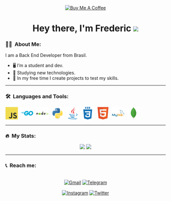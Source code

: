 <p align="center">
<a href="https://www.buymeacoffee.com/xsfrederic" target="_blank"><img src="https://cdn.buymeacoffee.com/buttons/default-orange.png" alt="Buy Me A Coffee" height="41" width="174"></a>
</p>

<h1 align="center">Hey there, I'm Frederic <img src="https://media.giphy.com/media/hvRJCLFzcasrR4ia7z/giphy.gif" width="40"></h1>

### :woman_technologist: &nbsp;About Me:

I am a Back End Developer from Brasil.

- 🖥️ I’m a student and dev.
- 📖 Studying new technologies.
- 🔭 In my free time I create projects to test my skills.

---

### 🛠 &nbsp;Languages and Tools:

<p>
<img src="https://github.com/devicons/devicon/blob/master/icons/javascript/javascript-original.svg" title="JavaScript" alt="JavaScript" width="40" height="40"/>&nbsp;
<img src="https://github.com/devicons/devicon/blob/master/icons/go/go-original-wordmark.svg" title="Go" alt="Go" width="40" height="40"/>&nbsp;
<img src="https://github.com/devicons/devicon/blob/master/icons/nodejs/nodejs-original-wordmark.svg" title="NodeJs" alt="NodeJs" width="40" height="40"/>&nbsp;
<img src="https://github.com/devicons/devicon/blob/master/icons/python/python-original.svg" title="Python" alt="Python" width="40" height="40"/>&nbsp;
<img src="https://github.com/devicons/devicon/blob/master/icons/java/java-original.svg" title="Java" alt="Java " width="40" height="40"/>&nbsp;
<img src="https://github.com/devicons/devicon/blob/master/icons/css3/css3-plain-wordmark.svg"  title="CSS3" alt="CSS" width="40" height="40"/>&nbsp;
<img src="https://github.com/devicons/devicon/blob/master/icons/html5/html5-original.svg" title="HTML5" alt="HTML" width="40" height="40"/>&nbsp;
<img src="https://github.com/devicons/devicon/blob/master/icons/mysql/mysql-original-wordmark.svg" title="MySQL"  alt="MySQL" width="40" height="40"/>&nbsp;
<img src="https://github.com/devicons/devicon/blob/master/icons/mongodb/mongodb-original.svg" title="MongoDB" alt="MongoDB" width="40" height="40"/>&nbsp;
</p>

---

### 🔥 &nbsp;My Stats:
<div align="center">
  <img height="180em" src="https://github-readme-stats.vercel.app/api?username=FredericXS&show_icons=true&theme=tokyonight"/>
  <img height="180em" src="https://github-readme-stats.vercel.app/api/top-langs/?username=FredericXS&layout=compact&theme=tokyonight"/>
</div>

---

### 📞 &nbsp;Reach me:

  <p align="center">
    <br/>
    <a href="https://mailto:xsfrederic@gmail.com" target="_blank"><img align="center"
       src="https://img.shields.io/badge/gmail-EA4335.svg?style=for-the-badge&logo=gmail&logoColor=white"
       alt="Gmail" height="30"/></a>
    <a href="https://t.me/xsfrederic" target="_blank"><img align="center"
       src="https://img.shields.io/badge/telegram-blue.svg?style=for-the-badge&logo=telegram&logoColor=white"
       alt="Telegram" height="30"/></a>
    <br>
  </p>
  <p align="center">
      <a href="https://instagram.com/xsfrederic" target="_blank"><img align="center"
         src="https://img.shields.io/badge/instagram-%23E4405F.svg?style=for-the-badge&logo=Instagram&logoColor=white"
         alt="Instagram" height="30"/></a>
      <a href="https://twitter.com/xsfrederic" target="_blank"><img align="center"
         src="https://img.shields.io/badge/twitter-1DA1F2.svg?style=for-the-badge&logo=twitter&logoColor=white"
         alt="Twitter" height="30"/></a>
      <br>
    </p>
